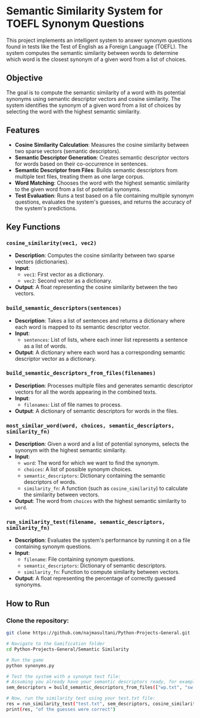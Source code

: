 # Semantic Similarity System for TOEFL Synonym Questions

This project implements an intelligent system to answer synonym questions found in tests like the Test of English as a Foreign Language (TOEFL). The system computes the semantic similarity between words to determine which word is the closest synonym of a given word from a list of choices.

## Objective

The goal is to compute the semantic similarity of a word with its potential synonyms using semantic descriptor vectors and cosine similarity. The system identifies the synonym of a given word from a list of choices by selecting the word with the highest semantic similarity.

## Features

- **Cosine Similarity Calculation**: Measures the cosine similarity between two sparse vectors (semantic descriptors).
- **Semantic Descriptor Generation**: Creates semantic descriptor vectors for words based on their co-occurrence in sentences.
- **Semantic Descriptor from Files**: Builds semantic descriptors from multiple text files, treating them as one large corpus.
- **Word Matching**: Chooses the word with the highest semantic similarity to the given word from a list of potential synonyms.
- **Test Evaluation**: Runs a test based on a file containing multiple synonym questions, evaluates the system's guesses, and returns the accuracy of the system's predictions.

## Key Functions

### `cosine_similarity(vec1, vec2)`
- **Description**: Computes the cosine similarity between two sparse vectors (dictionaries).
- **Input**: 
  - `vec1`: First vector as a dictionary.
  - `vec2`: Second vector as a dictionary.
- **Output**: A float representing the cosine similarity between the two vectors.

### `build_semantic_descriptors(sentences)`
- **Description**: Takes a list of sentences and returns a dictionary where each word is mapped to its semantic descriptor vector.
- **Input**:
  - `sentences`: List of lists, where each inner list represents a sentence as a list of words.
- **Output**: A dictionary where each word has a corresponding semantic descriptor vector as a dictionary.

### `build_semantic_descriptors_from_files(filenames)`
- **Description**: Processes multiple files and generates semantic descriptor vectors for all the words appearing in the combined texts.
- **Input**:
  - `filenames`: List of file names to process.
- **Output**: A dictionary of semantic descriptors for words in the files.

### `most_similar_word(word, choices, semantic_descriptors, similarity_fn)`
- **Description**: Given a word and a list of potential synonyms, selects the synonym with the highest semantic similarity.
- **Input**:
  - `word`: The word for which we want to find the synonym.
  - `choices`: A list of possible synonym choices.
  - `semantic_descriptors`: Dictionary containing the semantic descriptors of words.
  - `similarity_fn`: A function (such as `cosine_similarity`) to calculate the similarity between vectors.
- **Output**: The word from `choices` with the highest semantic similarity to `word`.

### `run_similarity_test(filename, semantic_descriptors, similarity_fn)`
- **Description**: Evaluates the system's performance by running it on a file containing synonym questions.
- **Input**:
  - `filename`: File containing synonym questions.
  - `semantic_descriptors`: Dictionary of semantic descriptors.
  - `similarity_fn`: Function to compute similarity between vectors.
- **Output**: A float representing the percentage of correctly guessed synonyms.

## How to Run

### Clone the repository:

```bash
git clone https://github.com/najmasultani/Python-Projects-General.git

# Navigate to the Gamification folder
cd Python-Projects-General/Semantic Similarity

# Run the game
python synonyms.py

# Test the system with a synonym test file:
# Assuming you already have your semantic descriptors ready, for example:
sem_descriptors = build_semantic_descriptors_from_files(["wp.txt", "sw.txt"])

# Now, run the similarity test using your test.txt file:
res = run_similarity_test("test.txt", sem_descriptors, cosine_similarity)
print(res, "of the guesses were correct")

